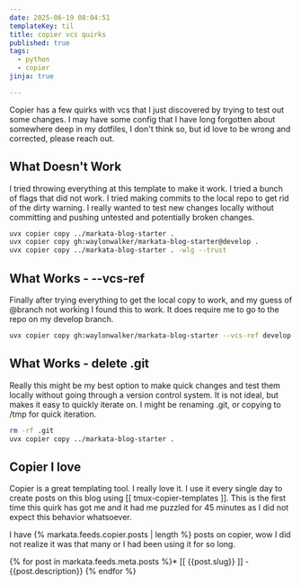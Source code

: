 ```yaml
---
date: 2025-06-19 08:04:51
templateKey: til
title: copier vcs quirks
published: true
tags:
  - python
  - copier
jinja: true

---
```


Copier has a few quirks with vcs that I just discovered by trying to test out
some changes.  I may have some config that I have long forgotten about
somewhere deep in my dotfiles, I don't think so, but id love to be wrong and
corrected, please reach out.

## What Doesn't Work

I tried throwing everything at this template to make it work.  I tried a bunch
of flags that did not work. I tried making commits to the local repo to get rid
of the dirty warning. I really wanted to test new changes locally without
committing and pushing untested and potentially broken changes.

``` bash
uvx copier copy ../markata-blog-starter .
uvx copier copy gh:waylonwalker/markata-blog-starter@develop .
uvx copier copy ../markata-blog-starter . -wlg --trust
```

## What Works - --vcs-ref

Finally after trying everything to get the local copy to work, and my guess of
@branch not working I found this to work.  It does require me to go to the repo
on my develop branch.

``` bash
uvx copier copy gh:waylonwalker/markata-blog-starter --vcs-ref develop .
```

## What Works - delete .git

Really this might be my best option to make quick changes and test them locally
without going through a version control system.  It is not ideal, but makes it
easy to quickly iterate on.  I might be renaming .git, or copying to /tmp for
quick iteration.

``` bash
rm -rf .git
uvx copier copy ../markata-blog-starter .
```

## Copier I love

Copier is a great templating tool.  I really love it.  I use it every single
day to create posts on this blog using [[ tmux-copier-templates ]].  This is
the first time this quirk has got me and it had me puzzled for 45 minutes as I
did not expect this behavior whatsoever.

I have {% markata.feeds.copier.posts | length %} posts on copier, wow I did not
realize it was that many or I had been using it for so long.

{% for post in markata.feeds.meta.posts %}* [[ {{post.slug}} ]] - {{post.description}}
{% endfor %}
